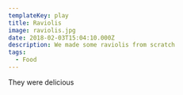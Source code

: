 ```yaml
---
templateKey: play
title: Raviolis
image: raviolis.jpg
date: 2018-02-03T15:04:10.000Z
description: We made some raviolis from scratch
tags:
  - Food
---
```


They were delicious
